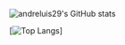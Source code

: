 ![andreluis29's GitHub stats](https://github-readme-stats.vercel.app/api?username=andreluis29&show_icons=true&bg_color=00000000)

[![Top Langs](https://github-readme-stats.vercel.app/api/top-langs/?username=andreluis29&layout=donut-vertical)]
